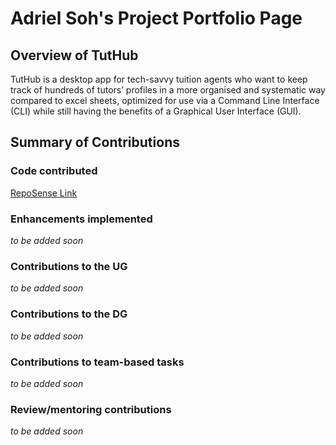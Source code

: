 # Adriel Soh's Project Portfolio Page

## Overview of TutHub
TutHub is a desktop app for tech-savvy tuition agents who want to keep track of hundreds of tutors’ profiles in a more
organised and systematic way compared to excel sheets, optimized for use via a Command Line Interface (CLI) while still
having the benefits of a Graphical User Interface (GUI).

## Summary of Contributions

### Code contributed
[RepoSense Link](https://nus-cs2103-ay2223s1.github.io/tp-dashboard/?search=leirdas&breakdown=true)

### Enhancements implemented
_to be added soon_

### Contributions to the UG
_to be added soon_

### Contributions to the DG
_to be added soon_

### Contributions to team-based tasks
_to be added soon_

### Review/mentoring contributions
_to be added soon_